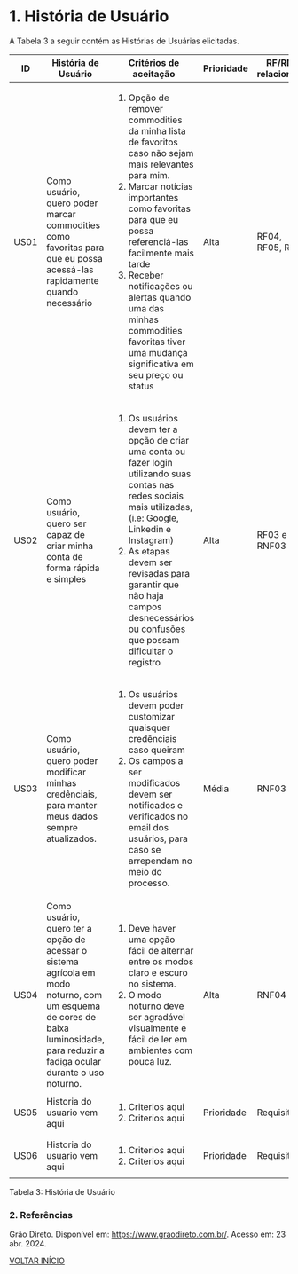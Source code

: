 # 1. História de Usuário

A Tabela 3 a seguir contém as Histórias de Usuárias elicitadas. 

<table>
    <thead>
        <tr>
            <th>ID</th>
            <th>História de Usuário</th>
            <th>Critérios de aceitação</th>
            <th>Prioridade</th>
            <th>RF/RNF relacionado</th>
        </tr>
    </thead>
    <tbody>
        <!-- Linha começa aqui -->
        <tr>
            <td>US01</td>
            <td>Como usuário, quero poder marcar commodities como favoritas para que eu possa acessá-las rapidamente quando necessário</td>
            <td>
                <ol>
                    <li>Opção de remover commodities da minha lista de favoritos caso não sejam mais relevantes para mim.</li>
                    <li>Marcar notícias importantes como favoritas para que eu possa referenciá-las facilmente mais tarde</li>
                    <li>Receber notificações ou alertas quando uma das minhas commodities favoritas tiver uma mudança significativa em seu preço ou status</li>
                </ol>
            </td>
            <td>Alta</td>
            <td>RF04, RF05, RF06</td>
        </tr>
        <!-- Linha Termina aqui -->
        <!-- Linha começa aqui -->
        <tr>
            <td>US02</td>
            <td>Como usuário, quero ser capaz de criar minha conta de forma rápida e simples</td>
            <td>
                <ol>
                    <li>Os usuários devem ter a opção de criar uma conta ou fazer login utilizando suas contas nas redes sociais mais utilizadas, (i.e: Google, Linkedin e Instagram)</li>
                    <li>As etapas devem ser revisadas para garantir que não haja campos desnecessários ou confusões que possam dificultar o registro</li>
                </ol>
            </td>
            <td>Alta</td>
            <td>RF03 e RNF03</td>
        </tr>
        <!-- Linha Termina aqui -->
        <!-- Linha começa aqui -->
        <tr>
            <td>US03</td>
            <td>Como usuário, quero poder modificar minhas credênciais, para manter meus dados sempre atualizados.</td>
            <td>
                <ol>
                    <li>Os usuários devem poder customizar quaisquer credênciais caso queiram</li>
                    <li>Os campos a ser modificados devem ser notificados e verificados no email dos usuários, para caso se arrependam no meio do processo.</li>
                </ol>
            </td>
            <td>Média</td>
            <td>RNF03</td>
        </tr>
        <!-- Linha Termina aqui -->
      <!-- Linha começa aqui -->
        <tr>
            <td>US04</td>
            <td> Como usuário, quero ter a opção de acessar o sistema agrícola em modo noturno, com um esquema de cores de baixa luminosidade, para reduzir a fadiga ocular durante o uso noturno.</td>
            <td>
                <ol>
                    <li>Deve haver uma opção fácil de alternar entre os modos claro e escuro no sistema.</li>
                    <li>O modo noturno deve ser agradável visualmente e fácil de ler em ambientes com pouca luz.</li>
                </ol>
            </td>
            <td>Alta</td>
            <td>RNF04</td>
        </tr>
        <!-- Linha Termina aqui -->
      <!-- Linha começa aqui -->
        <tr>
            <td>US05</td>
            <td>Historia do usuario vem aqui</td>
            <td>
                <ol>
                    <li>Criterios aqui</li>
                    <li>Criterios aqui</li>
                </ol>
            </td>
            <td>Prioridade</td>
            <td>Requisito</td>
        </tr>
        <!-- Linha Termina aqui -->
      <!-- Linha começa aqui -->
        <tr>
            <td>US06</td>
            <td>Historia do usuario vem aqui</td>
            <td>
                <ol>
                    <li>Criterios aqui</li>
                    <li>Criterios aqui</li>
                </ol>
            </td>
            <td>Prioridade</td>
            <td>Requisito</td>
        </tr>
        <!-- Linha Termina aqui -->
    </tbody>
</table>

<p>Tabela 3: História de Usuário</p>

### 2. Referências

Grão Direto. Disponível em: <https://www.graodireto.com.br/>. Acesso em: 23 abr. 2024.

<a href="../README.md">VOLTAR INÍCIO</a>
